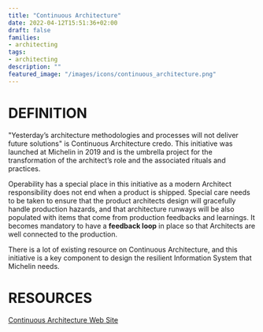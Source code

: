 ```yaml
---
title: "Continuous Architecture"
date: 2022-04-12T15:51:36+02:00
draft: false
families:
- architecting
tags:
- architecting
description: ""
featured_image: "/images/icons/continuous_architecture.png"
---
```


# DEFINITION

"Yesterday’s architecture methodologies and processes will not deliver future solutions" is Continuous Architecture credo. This initiative was launched at Michelin in 2019 and is the umbrella project for the transformation of the architect’s role and the associated rituals and practices.

Operability has a special place in this initiative as a modern Architect responsibility does not end when a product is shipped. Special care needs to be taken to ensure that the product architects design will gracefully handle production hazards, and that architecture runways will be also populated with items that come from production feedbacks and learnings. It becomes mandatory to have a **feedback loop** in place so that Architects are well connected to the production.

There is a lot of existing resource on Continuous Architecture, and this initiative is a key component to design the resilient Information System that Michelin needs.

# RESOURCES

[Continuous Architecture Web Site](https://continuous-architecture.org/)

